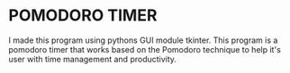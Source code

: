 # POMODORO TIMER 
I made this program using pythons GUI module tkinter. This program is a pomodoro timer that works based on the Pomodoro technique to help it's user with time management and productivity.